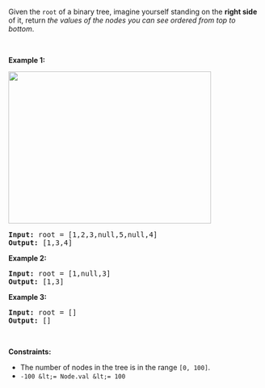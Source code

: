 Given the `` root `` of a binary tree, imagine yourself standing on the __right side__ of it, return _the values of the nodes you can see ordered from top to bottom_.

&nbsp;

__Example 1:__

<img alt="" src="https://assets.leetcode.com/uploads/2021/02/14/tree.jpg" style="width: 401px; height: 301px;"/>

<pre>
<strong>Input:</strong> root = [1,2,3,null,5,null,4]
<strong>Output:</strong> [1,3,4]
</pre>

__Example 2:__

<pre>
<strong>Input:</strong> root = [1,null,3]
<strong>Output:</strong> [1,3]
</pre>

__Example 3:__

<pre>
<strong>Input:</strong> root = []
<strong>Output:</strong> []
</pre>

&nbsp;

__Constraints:__

*   The number of nodes in the tree is in the range `` [0, 100] ``.
*   `` -100 &lt;= Node.val &lt;= 100 ``